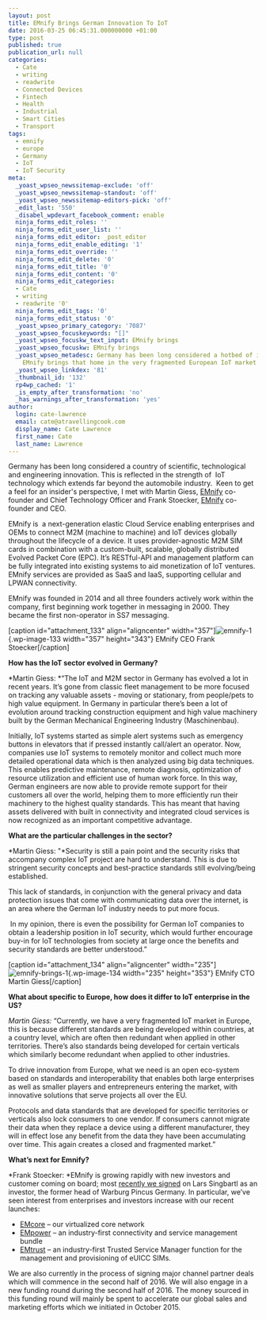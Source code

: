 ```yaml
---
layout: post
title: EMnify Brings German Innovation To IoT
date: 2016-03-25 06:45:31.000000000 +01:00
type: post
published: true
publication_url: null
categories:
  - Cate
  - writing
  - readwrite
  - Connected Devices
  - Fintech
  - Health
  - Industrial
  - Smart Cities
  - Transport
tags:
  - emnify
  - europe
  - Germany
  - IoT
  - IoT Security
meta:
  _yoast_wpseo_newssitemap-exclude: 'off'
  _yoast_wpseo_newssitemap-standout: 'off'
  _yoast_wpseo_newssitemap-editors-pick: 'off'
  _edit_last: '550'
  _disabel_wpdevart_facebook_comment: enable
  ninja_forms_edit_roles: ''
  ninja_forms_edit_user_list: ''
  ninja_forms_edit_editor: _post_editor
  ninja_forms_edit_enable_editing: '1'
  ninja_forms_edit_override: ''
  ninja_forms_edit_delete: '0'
  ninja_forms_edit_title: '0'
  ninja_forms_edit_content: '0'
  ninja_forms_edit_categories:
  - Cate
  - writing
  - readwrite '0'
  ninja_forms_edit_tags: '0'
  ninja_forms_edit_status: '0'
  _yoast_wpseo_primary_category: '7087'
  _yoast_wpseo_focuskeywords: "[]"
  _yoast_wpseo_focuskw_text_input: EMnify brings
  _yoast_wpseo_focuskw: EMnify brings
  _yoast_wpseo_metadesc: Germany has been long considered a hotbed of innovation.
    EMnify brings that home in the very fragmented European IoT market
  _yoast_wpseo_linkdex: '81'
  _thumbnail_id: '132'
  rp4wp_cached: '1'
  _is_empty_after_transformation: 'no'
  _has_warnings_after_transformation: 'yes'
author:
  login: cate-lawrence
  email: cate@atravellingcook.com
  display_name: Cate Lawrence
  first_name: Cate
  last_name: Lawrence
---
```

Germany has been long considered a country of scientific, technological
and engineering innovation. This is reflected in the strength of  IoT
technology which extends far beyond the automobile industry.  Keen to
get a feel for an insider's perspective, I met with Martin Giess,
[EMnify](https://www.emnify.com/) co-founder and Chief Technology Officer
and Frank Stoecker, [EMnify](https://www.emnify.com/) co-founder and CEO.

EMnify is  a next-generation elastic Cloud Service enabling enterprises
and OEMs to connect M2M (machine to machine) and IoT devices globally
throughout the lifecycle of a device. It uses provider-agnostic M2M SIM
cards in combination with a custom-built, scalable, globally distributed
Evolved Packet Core (EPC). It’s RESTful-API and management platform can
be fully integrated into existing systems to aid monetization of IoT
ventures. EMnify services are provided as SaaS and IaaS, supporting
cellular and LPWAN connectivity.

EMnify was founded in 2014 and all three founders actively work within
the company, first beginning work together in messaging in 2000. They
became the first non-operator in SS7 messaging.

\[caption id="attachment\_133" align="aligncenter"
width="357"\]![emnify-1](rw-import/giess-300x288.jpg){.wp-image-133
width="357" height="343"} EMnify CEO Frank Stoecker\[/caption\]

**How has the IoT sector evolved in Germany?**

*Martin Giess: *“The IoT and M2M sector in Germany has evolved a lot in
recent years. It’s gone from classic fleet management to be more focused
on tracking any valuable assets - moving or stationary, from people/pets
to high value equipment. In Germany in particular there’s been a lot of
evolution around tracking construction equipment and high value
machinery built by the German Mechanical Engineering Industry
(Maschinenbau).

Initially, IoT systems started as simple alert systems such as emergency
buttons in elevators that if pressed instantly call/alert an operator.
Now, companies use IoT systems to remotely monitor and collect much more
detailed operational data which is then analyzed using big data
techniques. This enables predictive maintenance, remote diagnosis,
optimization of resource utilization and efficient use of human work
force. In this way, German engineers are now able to provide remote
support for their customers all over the world, helping them to more
efficiently run their machinery to the highest quality standards. This
has meant that having assets delivered with built in connectivity and
integrated cloud services is now recognized as an important competitive
advantage.

**What are the particular challenges in the sector?**

*Martin Giess: "*Security is still a pain point and the security risks
that accompany complex IoT project are hard to understand. This is due
to stringent security concepts and best-practice standards still
evolving/being established.

This lack of standards, in conjunction with the general privacy and data
protection issues that come with communicating data over the internet,
is an area where the German IoT industry needs to put more focus.

 In my opinion, there is even the possibility for German IoT companies
to obtain a leadership position in IoT security, which would further
encourage buy-in for IoT technologies from society at large once the
benefits and security standards are better understood.”

\[caption id="attachment\_134" align="aligncenter"
width="235"\]![emnify-brings-1](rw-import/stoecker-200x300.jpg){.wp-image-134
width="235" height="353"} EMnify CTO Martin Giess\[/caption\]

**What about specific to Europe, how does it differ to IoT enterprise in
the US?**

*Martin Giess:* “Currently, we have a very fragmented IoT market in
Europe, this is because different standards are being developed within
countries, at a country level, which are often then redundant when
applied in other territories. There’s also standards being developed for
certain verticals which similarly become redundant when applied to other
industries.

To drive innovation from Europe, what we need is an open eco-system
based on standards and interoperability that enables both large
enterprises as well as smaller players and entrepreneurs entering the
market, with innovative solutions that serve projects all over the EU.

Protocols and data standards that are developed for specific territories
or verticals also lock consumers to one vendor. If consumers cannot
migrate their data when they replace a device using a different
manufacturer, they will in effect lose any benefit from the data they
have been accumulating over time. This again creates a closed and
fragmented market.”

**What’s next for Emnify?**

*Frank Stoecker: *EMnify is growing rapidly with new investors and
customer coming on board; most [recently we
signed](https://www.emnify.com/media-releases/emnify-growing-rapidly-as-new-investor-is-secured/)
on Lars Singbartl as an investor, the former head of Warburg Pincus
Germany. In particular, we’ve seen interest from enterprises and
investors increase with our recent launches:

-   [EMcore](https://www.emnify.com/media-releases/emnify-launches-virtualized-mobile-core-network-for-m2m-connectivity/)
    – our virtualized core network
-   [EMpower](https://www.emnify.com/media-releases/emnify-launches-first-ever-service-and-connectivity-management-bundle-2/)
    – an industry-first connectivity and service management bundle
-   [EMtrust](https://www.emnify.com/media-releases/emnify-launches-trusted-service-manager-function-advanced-euicc-management/)
    – an industry-first Trusted Service Manager function for the
    management and provisioning of eUICC SIMs.

We are also currently in the process of signing major channel partner
deals which will commence in the second half of 2016. We will also
engage in a new funding round during the second half of 2016. The money
sourced in this funding round will mainly be spent to accelerate our
global sales and marketing efforts which we initiated in October 2015.
